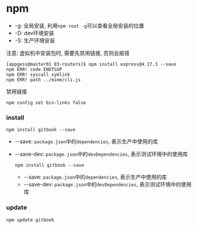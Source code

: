 # npm

* -g: 全局安装, 利用`npm root -g`可以查看全局安装的位置
* -D: dev环境安装
* -S:  生产环境安装

注意: 虚拟机中安装包时, 需要先禁用链接, 否则会报错

```shell
[appgess@master01 03-routers]$ npm install express@4.17.3 --save
npm ERR! code ENOTSUP
npm ERR! syscall symlink
npm ERR! path ../mime/cli.js
```

禁用链接

```shell
npm config set bin-links false
```

### install

```shell
npm install gitbook --save
```

* --save: `package.json`中的`dependencies`, 表示生产中使用的库

* --save-dev: `package.json`中的`devDependencies`, 表示测试环境中的使用库

  ```shell
  npm install gitbook --save
  ```

  * --save: `package.json`中的`dependencies`, 表示生产中使用的库
  * --save-dev: `package.json`中的`devDependencies`, 表示测试环境中的使用库

### update

```shell
npm update gitbook
```

